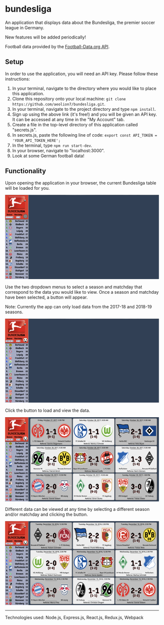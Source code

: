# bundesliga

An application that displays data about the Bundesliga, the premier soccer league in Germany.

New features will be added periodically!

Football data provided by the [Football-Data.org API](https://www.football-data.org/).

## Setup

In order to use the application, you will need an API key. Please follow these instructions:

1. In your terminal, navigate to the directory where you would like to place this application.
2. Clone this repository onto your local machine: `git clone https://github.com/aeolion7/bundesliga.git`.
3. In your terminal, navigate to the project directory and type `npm install`.
4. Sign up using the above link (it's free!) and you will be given an API key. It can be accessed at any time in the "My Account" tab.
5. Create a file in the top-level directory of this application called "secrets.js".
6. In secrets.js, paste the following line of code:
   `export const API_TOKEN = 'YOUR_API_TOKEN_HERE';`
7. In the terminal, type `npm run start-dev`.
8. In your browser, navigate to "localhost:3000".
9. Look at some German football data!

## Functionality

Upon opening the application in your browser, the current Bundesliga table will be loaded for you.

![picture](./initial.png)

Use the two dropdown menus to select a season and matchday that correspond to the data you would like to view. Once a season and matchday have been selected, a button will appear.

Note: Currently the app can only load data from the 2017-18 and 2018-19 seasons.

![picture](./selecting.png)

Click the button to load and view the data.

![picture](./firstselect.png)

Different data can be viewed at any time by selecting a different season and/or matchday and clicking the button.

![picture](./secondselect.png)

---

Technologies used: Node.js, Express.js, React.js, Redux.js, Webpack
